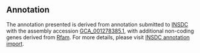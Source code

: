 

Annotation
----------

The annotation presented is derived from annotation submitted to
[INSDC](http://www.insdc.org) with the assembly accession
[GCA\_001278385.1](http://www.ebi.ac.uk/ena/data/view/GCA_001278385.1),
with additional non-coding genes derived from
[Rfam](http://rfam.xfam.org/). For more details, please visit [INSDC
annotation
import](http://ensemblgenomes.org/info/data/insdc_annotation).
